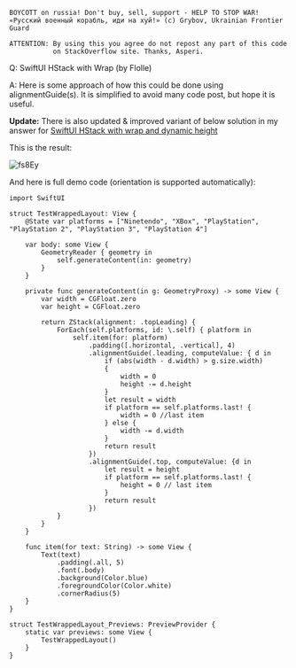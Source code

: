 ```
BOYCOTT on russia! Don't buy, sell, support - HELP TO STOP WAR!
«Русский военный корабль, иди на хуй!» (c) Grybov, Ukrainian Frontier Guard

ATTENTION: By using this you agree do not repost any part of this code
           on StackOverflow site. Thanks, Asperi.
```

Q: SwiftUI HStack with Wrap (by Flolle)

A: Here is some approach of how this could be done using alignmentGuide(s). It is simplified to avoid many code post, but hope it is useful.

**Update:** There is also updated & improved variant of below solution in my answer for [SwiftUI HStack with wrap and dynamic height](https://stackoverflow.com/a/62103264/12299030)

This is the result:

![fs8Ey](https://user-images.githubusercontent.com/62171579/162756379-986512ca-f6b6-47c4-be87-c842e0c70f35.png)


And here is full demo code (orientation is supported automatically):


    import SwiftUI
    
    struct TestWrappedLayout: View {
        @State var platforms = ["Ninetendo", "XBox", "PlayStation", "PlayStation 2", "PlayStation 3", "PlayStation 4"]
    
        var body: some View {
            GeometryReader { geometry in
                self.generateContent(in: geometry)
            }
        }
    
        private func generateContent(in g: GeometryProxy) -> some View {
            var width = CGFloat.zero
            var height = CGFloat.zero
    
            return ZStack(alignment: .topLeading) {
                ForEach(self.platforms, id: \.self) { platform in
                    self.item(for: platform)
                        .padding([.horizontal, .vertical], 4)
                        .alignmentGuide(.leading, computeValue: { d in
                            if (abs(width - d.width) > g.size.width)
                            {
                                width = 0
                                height -= d.height
                            }
                            let result = width
                            if platform == self.platforms.last! {
                                width = 0 //last item
                            } else {
                                width -= d.width
                            }
                            return result
                        })
                        .alignmentGuide(.top, computeValue: {d in
                            let result = height
                            if platform == self.platforms.last! {
                                height = 0 // last item
                            }
                            return result
                        })
                }
            }
        }
    
        func item(for text: String) -> some View {
            Text(text)
                .padding(.all, 5)
                .font(.body)
                .background(Color.blue)
                .foregroundColor(Color.white)
                .cornerRadius(5)
        }
    }
    
    struct TestWrappedLayout_Previews: PreviewProvider {
        static var previews: some View {
            TestWrappedLayout()
        }
    }


